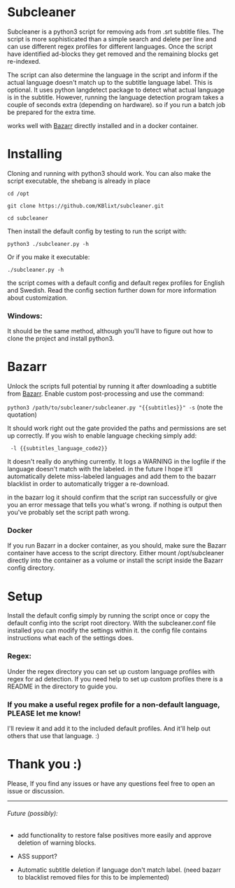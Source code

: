 # Subcleaner
Subcleaner is a python3 script for removing ads from .srt subtitle files.
The script is more sophisticated than a simple search and delete per line
and can use different regex profiles for different languages.
Once the script have identified ad-blocks they get removed and the remaining blocks 
get re-indexed.

The script can also determine the language in the script and inform if the actual 
language doesn't match up to the subtitle language label. This is optional. 
It uses python langdetect package to detect what actual language is in the subtitle.
However, running the language detection program takes a 
couple of seconds extra (depending on hardware). so if you run a batch job be prepared
for the extra time.

works well with [Bazarr](https://github.com/morpheus65535/bazarr) directly installed and in 
a docker container.


# Installing
Cloning and running with python3 should work. 
You can also make the script executable, the shebang is already in place

```cd /opt```

```git clone https://github.com/KBlixt/subcleaner.git```

```cd subcleaner```

Then install the default config by testing to run the script with:

```python3 ./subcleaner.py -h```

Or if you make it executable:

```./subcleaner.py -h```

the script comes with a default config and default regex profiles for
English and Swedish. Read the config section further down for more information about 
customization.

### Windows:
It should be the same method, although you'll have to figure out how to clone the project
and install python3. 

# Bazarr
Unlock the scripts full potential by running it after downloading a subtitle from 
[Bazarr](https://github.com/morpheus65535/bazarr). Enable custom post-processing and use
the command:

```python3 /path/to/subcleaner/subcleaner.py "{{subtitles}}" -s``` (note the quotation)

It should work 
right out the gate provided the paths and permissions are set up correctly.
If you wish to enable language checking simply add:

``` -l {{subtitles_language_code2}}```

It doesn't really do anything currently. It logs a 
WARNING in the logfile if the language doesn't match with the labeled. in the future 
I hope it'll automatically delete miss-labeled languages and add them to
the bazarr blacklist in order to automatically trigger a re-download.

in the bazarr log it should confirm that the script ran successfully or give you 
an error message that tells you what's wrong. if nothing is output then you've probably 
set the script path wrong.

### Docker

If you run Bazarr in a docker container, as you should,
make sure the Bazarr container have access to the script directory. Either
mount /opt/subcleaner directly into the container as a volume or install the script inside 
the Bazarr config directory. 

# Setup
Install the default config simply by running the script once or copy the default config into
the script root directory.
With the subcleaner.conf file installed you can modify the settings within it.
the config file contains instructions what each of the settings does.

### Regex:
Under the regex directory you can set up custom language profiles with regex 
for ad detection. 
If you need help to set up custom profiles there is a README in the directory to 
guide you.

### If you make a useful regex profile for a non-default language, PLEASE let me know! 
I'll review it and add it to the included default profiles. And it'll help out others that use 
that language. :)

# Thank you :)
Please, If you find any issues or have any questions feel free to 
open an issue or discussion.

__________________
###### Future (possibly):

* add functionality to restore false positives more easily 
and approve deletion of warning blocks.

* ASS support?

* Automatic subtitle deletion if language don't match label. (need bazarr to blacklist removed files for this to be implemented)


